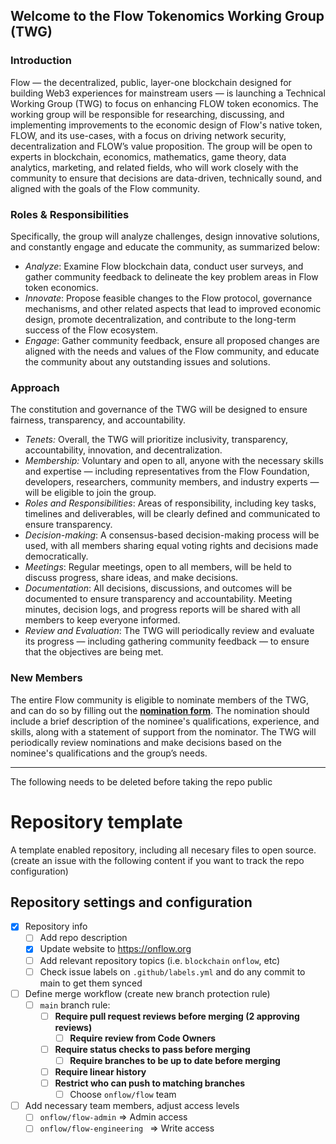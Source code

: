 ## Welcome to the Flow Tokenomics Working Group (TWG)

### Introduction

Flow — the decentralized, public, layer-one blockchain designed for building Web3 experiences for mainstream users — is launching a Technical Working Group (TWG) to focus on enhancing FLOW token economics. The working group will be responsible for researching, discussing, and implementing improvements to the economic design of Flow's native token, FLOW, and its use-cases, with a focus on driving network security, decentralization and FLOW’s value proposition. The group will be open to experts in blockchain, economics, mathematics, game theory, data analytics, marketing, and related fields, who will work closely with the community to ensure that decisions are data-driven, technically sound, and aligned with the goals of the Flow community.

### Roles & Responsibilities

Specifically, the group will analyze challenges, design innovative solutions, and constantly engage and educate the community, as summarized below:

- *Analyze*: Examine Flow blockchain data, conduct user surveys, and gather community feedback to delineate the key problem areas in Flow token economics.
- *Innovate*: Propose feasible changes to the Flow protocol, governance mechanisms, and other related aspects that lead to improved economic design, promote decentralization, and contribute to the long-term success of the Flow ecosystem.
- *Engage*: Gather community feedback, ensure all proposed changes are aligned with the needs and values of the Flow community, and educate the community about any outstanding issues and solutions.

### Approach

The constitution and governance of the TWG will be designed to ensure fairness, transparency, and accountability.

- *Tenets:* Overall, the TWG will prioritize inclusivity, transparency, accountability, innovation, and decentralization.
- *Membership:* Voluntary and open to all, anyone with the necessary skills and expertise — including representatives from the Flow Foundation, developers, researchers, community members, and industry experts — will be eligible to join the group.
- *Roles and Responsibilities*: Areas of responsibility, including key tasks, timelines and deliverables, will be clearly defined and communicated to ensure transparency.
- *Decision-making*: A consensus-based decision-making process will be used, with all members sharing equal voting rights and decisions made democratically.
- *Meetings*: Regular meetings, open to all members, will be held to discuss progress, share ideas, and make decisions.
- *Documentation*: All decisions, discussions, and outcomes will be documented to ensure transparency and accountability. Meeting minutes, decision logs, and progress reports will be shared with all members to keep everyone informed.
- *Review and Evaluation*: The TWG will periodically review and evaluate its progress — including gathering community feedback — to ensure that the objectives are being met.

### New Members

The entire Flow community is eligible to nominate members of the TWG, and can do so by filling out the [**nomination form**](https://forms.gle/z5jYdqqAtWrQ18447). The nomination should include a brief description of the nominee's qualifications, experience, and skills, along with a statement of support from the nominator. The TWG will periodically review nominations and make decisions based on the nominee's qualifications and the group’s needs.

---

The following needs to be deleted before taking the repo public

# Repository template
A template enabled repository, including all necesary files to open source.
(create an issue with the following content if you want to track the repo configuration)

## Repository settings and configuration
- [x]  Repository info
    - [ ]  Add repo description
    - [x]  Update website to https://onflow.org
    - [ ]  Add relevant repository topics (i.e. `blockchain` `onflow`, etc)
    - [ ]  Check issue labels on `.github/labels.yml` and do any commit to main to get them synced
- [ ]  Define merge workflow (create new branch protection rule)
    - [ ]  `main` branch rule:
        - [ ]  **Require pull request reviews before merging (2 approving reviews)**
            - [ ]  **Require review from Code Owners**
        - [ ]  **Require status checks to pass before merging**
            - [ ]  **Require branches to be up to date before merging**
        - [ ]  **Require linear history**
        - [ ]   **Restrict who can push to matching branches**
            - [ ]  Choose `onflow/flow` team

- [ ]  Add necessary team members, adjust access levels
    - [ ]  `onflow/flow-admin` ⇒ Admin access
    - [ ]  `onflow/flow-engineering ` ⇒ Write access
